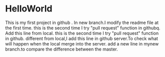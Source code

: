 # HelloWorld
This is my first project in github .
In new branch.I modify the readme file at the first time.
this is the second time I try  "pull request" function in githubq.
Add this line from local.
this is the second time I try  "pull request" function in github.
different from local,I add this line in github server.To check what will happen when the local merge into the server.
add a new line in mynew branch.to compare the difference between the master.

